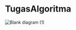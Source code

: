 # TugasAlgoritma

![Blank diagram (1)](https://github.com/salwaekaafianii/TugasAlgoritma/assets/149504774/65ebf355-81a0-4a78-98fe-28ec40f55426)
